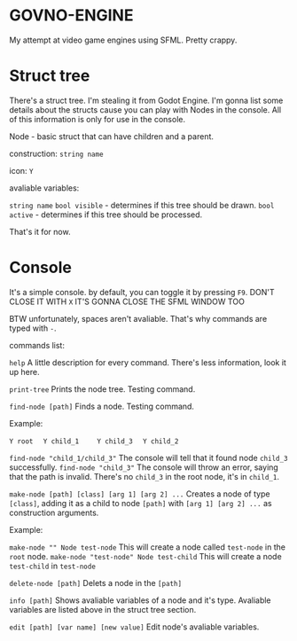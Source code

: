 # GOVNO-ENGINE
My attempt at video game engines using SFML. Pretty crappy.

# Struct tree

There's a struct tree. I'm stealing it from Godot Engine.
I'm gonna list some details about the structs cause you can play with Nodes in the console.
All of this information is only for use in the console.

Node - basic struct that can have children and a parent.

construction: ```string name```

icon: ```Y```

avaliable variables:

```string name```
```bool visible``` - determines if this tree should be drawn.
```bool active``` - determines if this tree should be processed.

That's it for now.

# Console
It's a simple console.
by default, you can toggle it by pressing ```F9```.
DON'T CLOSE IT WITH ```X``` IT'S GONNA CLOSE THE SFML WINDOW TOO

BTW unfortunately, spaces aren't avaliable. That's why commands are typed with ```-```.

commands list:

```help```
A little description for every command. There's less information, look it up here.

```print-tree```
Prints the node tree. Testing command.

```find-node [path]```
Finds a node. Testing command.

Example:

```Y root```
```  Y child_1```
```    Y child_3```
```  Y child_2```

```find-node "child_1/child_3"```
The console will tell that it found node ```child_3``` successfully.
```find-node "child_3"```
The console will throw an error, saying that the path is invalid. There's no
```child_3``` in the root node, it's in ```child_1```.



```make-node [path] [class] [arg 1] [arg 2] ...```
Creates a node of type ```[class]```, adding it as a child to node ```[path]```
with ```[arg 1] [arg 2] ...``` as construction arguments.

Example:

```make-node "" Node test-node```
This will create a node called ```test-node``` in the ```root``` node.
```make-node "test-node" Node test-child```
This will create a node ```test-child``` in ```test-node```



```delete-node [path]```
Delets a node in the ```[path]```



```info [path]```
Shows avaliable variables of a node and it's type.
Avaliable variables are listed above in the struct tree section.


```edit [path] [var name] [new value]```
Edit node's avaliable variables.
